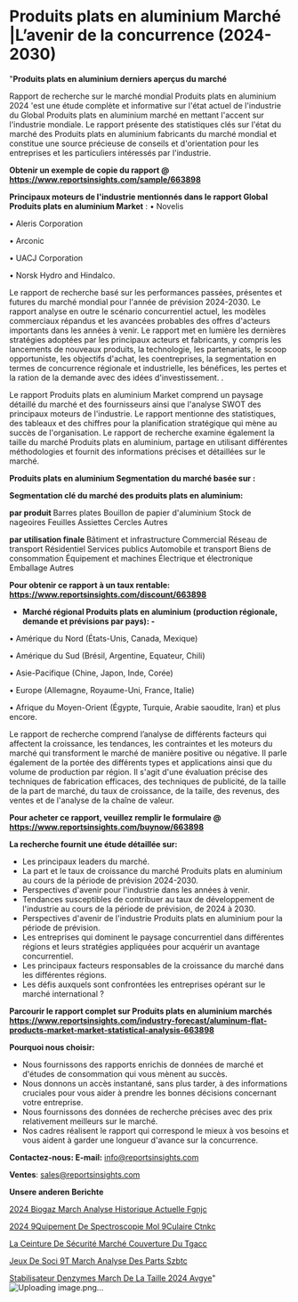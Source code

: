 # Produits plats en aluminium Marché |L’avenir de la concurrence (2024-2030)

"<strong>Produits plats en aluminium derniers aperçus du marché</strong>

Rapport de recherche sur le marché mondial Produits plats en aluminium 2024 'est une étude complète et informative sur l'état actuel de l'industrie du Global Produits plats en aluminium marché en mettant l'accent sur l'industrie mondiale. Le rapport présente des statistiques clés sur l'état du marché des Produits plats en aluminium fabricants du marché mondial et constitue une source précieuse de conseils et d'orientation pour les entreprises et les particuliers intéressés par l'industrie.

<strong>Obtenir un exemple de copie du rapport @ <a href=https://www.reportsinsights.com/sample/663898>https://www.reportsinsights.com/sample/663898</a></strong>

<strong>Principaux moteurs de l'industrie mentionnés dans le rapport Global Produits plats en aluminium Market</strong> :
• Novelis

• Aleris Corporation

• Arconic

• UACJ Corporation

• Norsk Hydro and Hindalco.

Le rapport de recherche basé sur les performances passées, présentes et futures du marché mondial pour l'année de prévision 2024-2030. Le rapport analyse en outre le scénario concurrentiel actuel, les modèles commerciaux répandus et les avancées probables des offres d'acteurs importants dans les années à venir. Le rapport met en lumière les dernières stratégies adoptées par les principaux acteurs et fabricants, y compris les lancements de nouveaux produits, la technologie, les partenariats, le scoop opportuniste, les objectifs d'achat, les coentreprises, la segmentation en termes de concurrence régionale et industrielle, les bénéfices, les pertes et la ration de la demande avec des idées d'investissement. .

Le rapport Produits plats en aluminium Market comprend un paysage détaillé du marché et des fournisseurs ainsi que l'analyse SWOT des principaux moteurs de l'industrie. Le rapport mentionne des statistiques, des tableaux et des chiffres pour la planification stratégique qui mène au succès de l'organisation. Le rapport de recherche examine également la taille du marché Produits plats en aluminium, partage en utilisant différentes méthodologies et fournit des informations précises et détaillées sur le marché.

<strong>Produits plats en aluminium Segmentation du marché basée sur :</strong>

<strong> Segmentation clé du marché des produits plats en aluminium: </strong>

<strong> par produit </strong>
Barres plates
Bouillon de papier d'aluminium
Stock de nageoires
Feuilles
Assiettes
Cercles
Autres

<strong> par utilisation finale </strong>
Bâtiment et infrastructure
Commercial
Réseau de transport
Résidentiel
Services publics
Automobile et transport
Biens de consommation
Équipement et machines
Électrique et électronique
Emballage
Autres

<strong>Pour obtenir ce rapport à un taux rentable: <a href=https://www.reportsinsights.com/discount/663898>https://www.reportsinsights.com/discount/663898</a></strong>
<ul>
  <li><strong>Marché régional Produits plats en aluminium (production régionale, demande et prévisions par pays): -</strong></li>
</ul>
• Amérique du Nord (États-Unis, Canada, Mexique)

• Amérique du Sud (Brésil, Argentine, Equateur, Chili)

• Asie-Pacifique (Chine, Japon, Inde, Corée)

• Europe (Allemagne, Royaume-Uni, France, Italie)

• Afrique du Moyen-Orient (Égypte, Turquie, Arabie saoudite, Iran) et plus encore.

Le rapport de recherche comprend l’analyse de différents facteurs qui affectent la croissance, les tendances, les contraintes et les moteurs du marché qui transforment le marché de manière positive ou négative. Il parle également de la portée des différents types et applications ainsi que du volume de production par région. Il s'agit d'une évaluation précise des techniques de fabrication efficaces, des techniques de publicité, de la taille de la part de marché, du taux de croissance, de la taille, des revenus, des ventes et de l'analyse de la chaîne de valeur.

<strong>Pour acheter ce rapport, veuillez remplir le formulaire @   <a href=https://www.reportsinsights.com/buynow/663898>https://www.reportsinsights.com/buynow/663898</a></strong>

<strong>La recherche fournit une étude détaillée sur:</strong>
<ul>
  <li>Les principaux leaders du marché.</li>
  <li>La part et le taux de croissance du marché Produits plats en aluminium au cours de la période de prévision 2024-2030.</li>
  <li>Perspectives d'avenir pour l'industrie dans les années à venir.</li>
  <li>Tendances susceptibles de contribuer au taux de développement de l'industrie au cours de la période de prévision, de 2024 à 2030.</li>
  <li>Perspectives d'avenir de l'industrie Produits plats en aluminium pour la période de prévision.</li>
  <li>Les entreprises qui dominent le paysage concurrentiel dans différentes régions et leurs stratégies appliquées pour acquérir un avantage concurrentiel.</li>
  <li>Les principaux facteurs responsables de la croissance du marché dans les différentes régions.</li>
  <li>Les défis auxquels sont confrontées les entreprises opérant sur le marché international ?</li>
</ul>

<strong>Parcourir le rapport complet sur Produits plats en aluminium marchés <a href=https://www.reportsinsights.com/industry-forecast/aluminum-flat-products-market-market-statistical-analysis-663898>https://www.reportsinsights.com/industry-forecast/aluminum-flat-products-market-market-statistical-analysis-663898</a></strong>

<strong>Pourquoi nous choisir:</strong>
<ul>
  <li>Nous fournissons des rapports enrichis de données de marché et d'études de consommation qui vous mènent au succès.</li>
  <li>Nous donnons un accès instantané, sans plus tarder, à des informations cruciales pour vous aider à prendre les bonnes décisions concernant votre entreprise.</li>
  <li>Nous fournissons des données de recherche précises avec des prix relativement meilleurs sur le marché.</li>
  <li>Nos cadres réalisent le rapport qui correspond le mieux à vos besoins et vous aident à garder une longueur d'avance sur la concurrence.</li>
</ul>
<strong>Contactez-nous:
</strong><strong>E-mail:</strong> <a href=mailto:info@reportsinsights.com>info@reportsinsights.com</a>

<strong>Ventes</strong>: <a href=mailto:sales@reportsinsights.com>sales@reportsinsights.com</a>

<strong>Unsere anderen Berichte</strong>

<a href=https://www.linkedin.com/pulse/2024-biogaz-march%C3%A9-analyse-historique-actuelle-fgnjc/>2024 Biogaz March Analyse Historique Actuelle Fgnjc</a>

<a href=https://www.linkedin.com/pulse/2024-%C3%A9quipement-de-spectroscopie-mol%C3%A9culaire-ctnkc/>2024  9Quipement De Spectroscopie Mol 9Culaire Ctnkc</a>

<a href=https://www.linkedin.com/pulse/la-ceinture-de-sécurité-marché-couverture-du-tgacc/>La Ceinture De Sécurité Marché Couverture Du Tgacc</a>

<a href=https://www.linkedin.com/pulse/jeux-de-soci%C3%A9t%C3%A9-march%C3%A9-analyse-des-parts-szbtc/>Jeux De Soci 9T March Analyse Des Parts Szbtc</a>

<a href=https://www.linkedin.com/pulse/stabilisateur-denzymes-march%C3%A9-de-la-taille-2024-avgye/>Stabilisateur Denzymes March De La Taille 2024 Avgye</a>"
![Uploading image.png…]()
